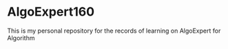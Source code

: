 # AlgoExpert160
This is my personal repository for the records of learning on AlgoExpert for Algorithm
